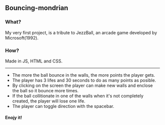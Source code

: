 ## Bouncing-mondrian

### What?
My very first project, is a tribute to JezzBall, an arcade game developed by Microsoft(1992).

### How?
Made in JS, HTML and CSS.

---

- The more the ball bounce in the walls, the more points the player gets.
- The player has 3 lifes and 30 seconds to do as many points as posible. 
- By clicking on the screen the player can make new walls and enclose the ball so it bounce more times.
- If the ball collitionate in one of the walls when it's not completely created, the player will lose one life.
- The player can toggle direction with the spacebar.

#### Enojy it!
